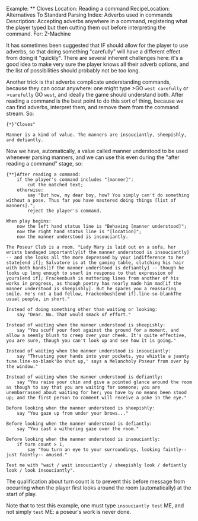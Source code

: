 Example: ** Cloves
Location: Reading a command
RecipeLocation: Alternatives To Standard Parsing
Index: Adverbs used in commands
Description: Accepting adverbs anywhere in a command, registering what the player typed but then cutting them out before interpreting the command.
For: Z-Machine

  
It has sometimes been suggested that IF should allow for the player to use adverbs, so that doing something "carefully" will have a different effect from doing it "quickly". There are several inherent challenges here: it's a good idea to make very sure the player knows all their adverb options, and the list of possibilities should probably not be too long.

  
Another trick is that adverbs complicate understanding commands, because they can occur anywhere: one might type >GO ``west carefully`` or >``carefully`` GO ``west``, and ideally the game should understand both. After reading a command is the best point to do this sort of thing, because we can find adverbs, interpret them, and remove them from the command stream. So:

  

``` inform7
{*}"Cloves"

Manner is a kind of value. The manners are insouciantly, sheepishly, and defiantly.
```

  
Now we have, automatically, a value called manner understood to be used whenever parsing manners, and we can use this even during the "after reading a command" stage, so:

  

``` inform7
{**}After reading a command:
	if the player's command includes "[manner]":
		cut the matched text;
	otherwise:
		say "But how, my dear boy, how? You simply can't do something without a pose. Thus far you have mastered doing things [list of manners].";
		reject the player's command.

When play begins:
	now the left hand status line is "Behaving [manner understood]";
	now the right hand status line is "[location]";
	now the manner understood is insouciantly.

The Poseur Club is a room. "Lady Mary is laid out on a sofa, her wrists bandaged importantly[if the manner understood is insouciantly] -- and she looks all the more depressed by your indifference to her state[end if]; Salvatore is at the gaming table, clutching his hair with both hands[if the manner understood is defiantly] -- though he looks up long enough to snarl in response to that expression of yours[end if]; Frackenbush is muttering lines from another of his works in progress, as though poetry has nearly made him mad[if the manner understood is sheepishly]. But he spares you a reassuring smile. He's not a bad fellow, Frackenbush[end if].line-so-blankThe usual people, in short."

Instead of doing something other than waiting or looking:
	say "Dear. No. That would smack of effort."

Instead of waiting when the manner understood is sheepishly:
	say "You scuff your foot against the ground for a moment, and allow a seemly blush to creep over your cheek. It's quite effective, you are sure, though you can't look up and see how it is going."

Instead of waiting when the manner understood is insouciantly:
	say "Thrusting your hands into your pockets, you whistle a jaunty tune.line-so-blank'Do shut up,' says a Melancholy Poseur from over by the window."

Instead of waiting when the manner understood is defiantly:
	say "You raise your chin and give a pointed glance around the room as though to say that you are waiting for someone; you are unembarrassed about waiting for her; you have by no means been stood up; and the first person to comment will receive a poke in the eye."

Before looking when the manner understood is sheepishly:
	say "You gaze up from under your brows..."

Before looking when the manner understood is defiantly:
	say "You cast a withering gaze over the room."

Before looking when the manner understood is insouciantly:
	if turn count > 1,
		say "You turn an eye to your surroundings, looking faintly-- just faintly-- amused."

Test me with "wait / wait insouciantly / sheepishly look / defiantly look / look insouciantly".
```

  
The qualification about turn count is to prevent this before message from occurring when the player first looks around the room (automatically) at the start of play.

  
Note that to test this example, one must type ``insouciantly test`` ME, and not simply ``test`` ME: a poseur's work is never done.

